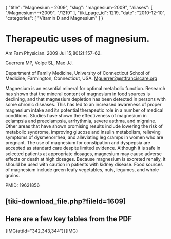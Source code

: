 {
  "title": "Magnesium - 2009",
  "slug": "magnesium-2009",
  "aliases": [
    "/Magnesium+-+2009",
    "/1219"
  ],
  "tiki_page_id": 1219,
  "date": "2010-12-10",
  "categories": [
    "Vitamin D and Magnesium"
  ]
}


# Therapeutic uses of magnesium.

Am Fam Physician. 2009 Jul 15;80(2):157-62.

Guerrera MP, Volpe SL, Mao JJ.

Department of Family Medicine, University of Connecticut School of Medicine, Farmington, Connecticut, USA. Mguerrer2@stfranciscare.org

Magnesium is an essential mineral for optimal metabolic function. Research has shown that the mineral content of magnesium in food sources is declining, and that magnesium depletion has been detected in persons with some chronic diseases. This has led to an increased awareness of proper magnesium intake and its potential therapeutic role in a number of medical conditions. Studies have shown the effectiveness of magnesium in eclampsia and preeclampsia, arrhythmia, severe asthma, and migraine. Other areas that have shown promising results include lowering the risk of metabolic syndrome, improving glucose and insulin metabolism, relieving symptoms of dysmenorrhea, and alleviating leg cramps in women who are pregnant. The use of magnesium for constipation and dyspepsia are accepted as standard care despite limited evidence. Although it is safe in selected patients at appropriate dosages, magnesium may cause adverse effects or death at high dosages. Because magnesium is excreted renally, it should be used with caution in patients with kidney disease. Food sources of magnesium include green leafy vegetables, nuts, legumes, and whole grains.

PMID: 19621856 

## <span>[tiki-download_file.php?fileId=1609]</span>

## Here are a few key tables from the PDF

{IMG(attId="342,343,344")}{IMG}

